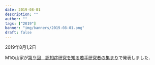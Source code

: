 ```yaml
---
date: 2019-08-01
description: ""
auther: ""
tags: ["2019"]
banner: "img/banners/2019-08-01.png"
draft: false
---
```


2019年8月1,2日  

M1の山家が[第９回　認知症研究を知る若手研究者の集まり](http://dementia.umin.jp/wakate/index.html)で発表しました．

<!--more-->
